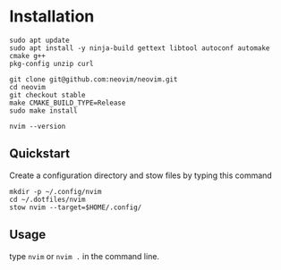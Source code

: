 # Installation

```
sudo apt update
sudo apt install -y ninja-build gettext libtool autoconf automake cmake g++
pkg-config unzip curl

git clone git@github.com:neovim/neovim.git
cd neovim
git checkout stable
make CMAKE_BUILD_TYPE=Release
sudo make install

nvim --version
```

## Quickstart

Create a configuration directory and stow files by typing this command

```
mkdir -p ~/.config/nvim
cd ~/.dotfiles/nvim
stow nvim --target=$HOME/.config/
```

## Usage

type `nvim` or `nvim .` in the command line.
